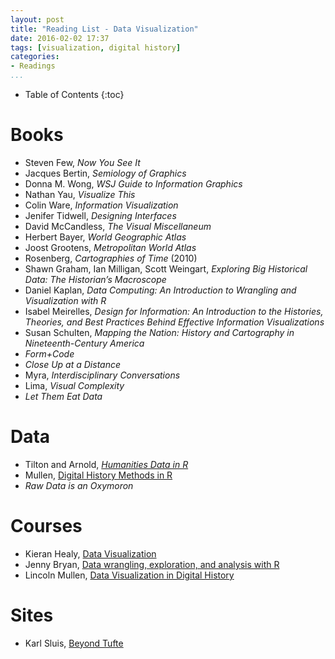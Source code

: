 ```yaml
---
layout: post
title: "Reading List - Data Visualization"
date: 2016-02-02 17:37
tags: [visualization, digital history]
categories:
- Readings
...
```


* Table of Contents
{:toc}

# Books

- Steven Few, *Now You See It*
- Jacques Bertin, *Semiology of Graphics*
- Donna M. Wong, *WSJ Guide to Information Graphics*
- Nathan Yau, *Visualize This*
- Colin Ware, *Information Visualization*
- Jenifer Tidwell, *Designing Interfaces*
- David McCandless, *The Visual Miscellaneum*
- Herbert Bayer, *World Geographic Atlas*
- Joost Grootens, *Metropolitan World Atlas*
- Rosenberg, *Cartographies of Time* (2010)
- Shawn Graham, Ian Milligan, Scott Weingart, *Exploring Big Historical Data: The Historian’s Macroscope*
- Daniel Kaplan, *Data Computing: An Introduction to Wrangling and Visualization with R*
- Isabel Meirelles, *Design for Information: An Introduction to the Histories, Theories, and Best Practices Behind Effective Information Visualizations*
- Susan Schulten, *Mapping the Nation: History and Cartography in Nineteenth-Century America*
- *Form+Code*
- *Close Up at a Distance*
- Myra, *Interdisciplinary Conversations*
- Lima, *Visual Complexity*
- *Let Them Eat Data*

# Data

- Tilton and Arnold, *[Humanities Data in R](http://www.springer.com/us/book/9783319207018)*
- Mullen, [Digital History Methods in R](http://dh-r.lincolnmullen.com/)
- *Raw Data is an Oxymoron*

# Courses

- Kieran Healy, [Data Visualization](http://socviz.github.io/soc880/)
- Jenny Bryan, [Data wrangling, exploration, and analysis with R](https://stat545-ubc.github.io/)
- Lincoln Mullen, [Data Visualization in Digital History](http://lincolnmullen.com/courses/data-dh.2016/)

# Sites

- Karl Sluis, [Beyond Tufte](https://medium.com/@karlsluis/beyond-tufte-fd93cbcec6af)
